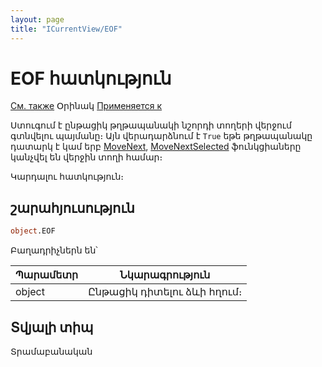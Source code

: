```yaml
---
layout: page
title: "ICurrentView/EOF"
---
```



# EOF հատկություն

[См. также](../ICurrentView.md) Օրինակ [Применяется к](../ICurrentView.md)

Ստուգում է ընթացիկ թղթապանակի նշորդի տողերի վերջում գտնվելու պայմանը։ Այն վերադարձնում է `True` եթե թղթապանակը դատարկ է կամ երբ [MoveNext](MoveNext.md), [MoveNextSelected](MoveNextSelected.md) ֆունկցիաները կանչվել են վերջին տողի համար։

Կարդալու հատկություն։

## շարահյուսություն

``` vb
object.EOF
```

Բաղադրիչներն են՝


| Պարամետր | Նկարագրություն |
|--|--|
| object | Ընթացիկ դիտելու ձևի հղում։  |


## Տվյալի տիպ

Տրամաբանական
